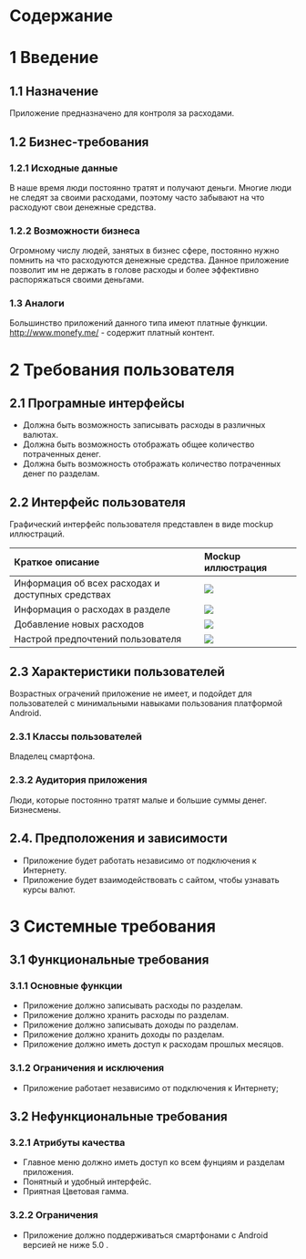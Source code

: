 # Содержание 

# 1 Введение

## 1.1 Назначение
Приложение предназначено для контроля за расходами. 

## 1.2 Бизнес-требования

### 1.2.1 Исходные данные
В наше время люди постоянно тратят и получают деньги. Многие люди не следят за своими расходами, поэтому часто забывают на что расходуют свои денежные средства.

### 1.2.2 Возможности бизнеса
Огромному числу людей, занятых в бизнес сфере, постоянно нужно помнить на что расходуются денежные средства. Данное приложение позволит им не держать в голове расходы и более эффективно распоряжаться своими деньгами.

### 1.3 Аналоги
Большинство приложений данного типа имеют платные функции.
http://www.monefy.me/ - содержит платный контент.

# 2 Требования пользователя

## 2.1 Програмные интерфейсы
- Должна быть возможность записывать расходы в различных валютах.
- Должна быть возможность отображать общее количество потраченных денег.
- Должна быть возможность отображать количество потраченных денег по разделам.

## 2.2 Интерфейс пользователя

Графический интерфейс пользователя представлен в виде mockup иллюстраций.

| Краткое описание | Mockup иллюстрация |
|:---|:---|
|Информация об всех расходах и доступных средствах|<img src="https://raw.githubusercontent.com/SlavkaGoldfinch/MoneyHelper/master/Mockups/Main.png">|
|Информация о расходах в разделе|<img src="https://raw.githubusercontent.com/SlavkaGoldfinch/MoneyHelper/master/Mockups/Costs.png">|
|Добавление новых расходов|<img src="https://raw.githubusercontent.com/SlavkaGoldfinch/MoneyHelper/master/Mockups/Add.png">|
|Настрой предпочтений пользователя|<img src="https://raw.githubusercontent.com/SlavkaGoldfinch/MoneyHelper/master/Mockups/Setting.png">

## 2.3 Характеристики пользователей
Возрастных ограчений приложение не имеет, и подойдет для пользователей с минимальными навыками пользования платформой Android.

### 2.3.1 Классы пользователей
Владелец смартфона.

### 2.3.2 Аудитория приложения

Люди, которые постоянно тратят малые и большие суммы денег. Бизнесмены.

## 2.4. Предположения и зависимости
- Приложение будет работать независимо от подключения к Интернету.
- Приложение будет взаимодействовать с сайтом, чтобы узнавать курсы валют.

# 3 Системные требования

## 3.1 Функциональные требования

### 3.1.1 Основные функции
- Приложение должно записывать расходы по разделам.
- Приложение должно хранить расходы по разделам.
- Приложение должно записывать доходы по разделам.
- Приложение должно хранить доходы по разделам.
- Приложение должно иметь доступ к расходам прошлых месяцов.

### 3.1.2 Ограничения и исключения
- Приложение работает независимо от подключения к Интернету;

## 3.2 Нефункциональные требования

### 3.2.1 Атрибуты качества
- Главное меню должно иметь доступ ко всем фунциям и разделам приложения.
- Понятный и удобный интерфейс.
- Приятная Цветовая гамма.

### 3.2.2 Ограничения
- Приложение должно поддерживаться смартфонами с Android версией не ниже 5.0 .
